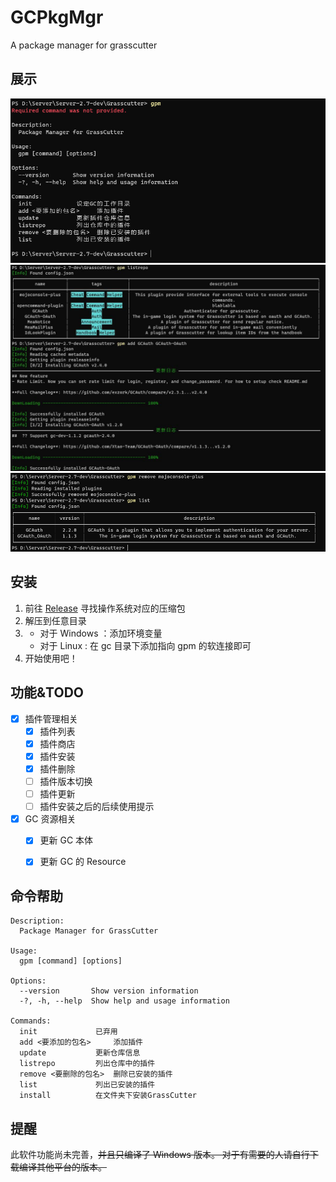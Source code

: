 # GCPkgMgr
A package manager for grasscutter

## 展示

![命令帮助](Preview/default.png)
![插件列表以及安装](Preview/install.jpg)
![插件删除](Preview/remove.png)

## 安装

1. 前往 [Release](https://github.com/SwetyCore/GCPkgMgr/releases) 寻找操作系统对应的压缩包
2. 解压到任意目录
3. + 对于 Windows ：添加环境变量
   + 对于 Linux : 在 gc 目录下添加指向 gpm 的软连接即可
4. 开始使用吧！
   
## 功能&TODO

- [x] 插件管理相关
  - [x] 插件列表
  - [x] 插件商店
  - [x] 插件安装
  - [x] 插件删除
  - [ ] 插件版本切换
  - [ ] 插件更新
  - [ ] 插件安装之后的后续使用提示
- [x] GC 资源相关
    - [x] 更新 GC 本体
    - [x] 更新 GC 的 Resource


## 命令帮助

```
Description:
  Package Manager for GrassCutter

Usage:
  gpm [command] [options]

Options:
  --version       Show version information
  -?, -h, --help  Show help and usage information

Commands:
  init             已弃用
  add <要添加的包名>     添加插件
  update           更新仓库信息
  listrepo         列出仓库中的插件
  remove <要删除的包名>  删除已安装的插件
  list             列出已安装的插件
  install          在文件夹下安装GrassCutter
  ```

## 提醒
此软件功能尚未完善，~~并且只编译了 Windows 版本。
对于有需要的人请自行下载编译其他平台的版本。~~

